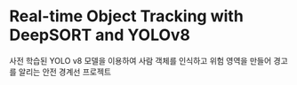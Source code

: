 # Real-time Object Tracking with DeepSORT and YOLOv8
사전 학습된 YOLO v8 모델을 이용하여 사람 객체를 인식하고 위험 영역을 만들어 경고를 알리는 안전 경계선 프로젝트
